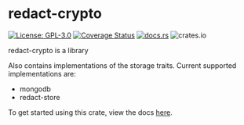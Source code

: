 # redact-crypto
[![License: GPL-3.0](https://img.shields.io/badge/License-GPL3.0-yellow.svg)](https://opensource.org/licenses/GPL-3.0) [![Coverage Status](https://coveralls.io/repos/github/pauwels-labs/redact-crypto/badge.svg?branch=main)](https://coveralls.io/github/pauwels-labs/redact-crypto?branch=main) [![docs.rs](https://docs.rs/redact-client/badge.svg)](https://docs.rs/redact-client/badge.svg) ![crates.io](https://img.shields.io/crates/v/redact-client?style=flat-square)

redact-crypto is a library 

Also contains implementations of the storage traits. Current supported implementations are:
- mongodb
- redact-store

To get started using this crate, view the docs [here](https://docs.rs/redact-crypto).
